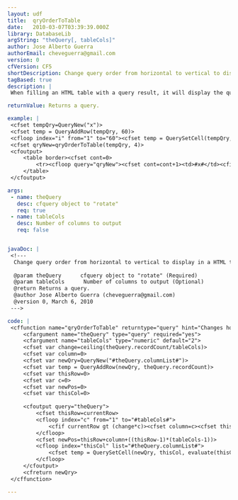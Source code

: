 ```yaml
---
layout: udf
title:  qryOrderToTable
date:   2010-03-07T03:39:39.000Z
library: DatabaseLib
argString: "theQuery[, tableCols]"
author: Jose Alberto Guerra
authorEmail: cheveguerra@gmail.com
version: 0
cfVersion: CF5
shortDescription: Change query order from horizontal to vertical to display in a HTML table
tagBased: true
description: |
 When filling an HTML table with a query result, it will display the query horizontally (cell, cell, next_row, cell cell ...), this UDF will change the order of the query to display vertically (row, row, row, next_column, row, row ...)

returnValue: Returns a query.

example: |
 <cfset tempQry=QueryNew("x")>
 <cfset temp = QueryAddRow(tempQry, 60)>
 <cfloop index="i" from="1" to="60"><cfset temp = QuerySetCell(tempQry, "x", i, i)></cfloop>
 <cfset qryNew=qryOrderToTable(tempQry, 4)>
 <cfoutput>
     <table border><cfset cont=0>
         <tr><cfloop query="qryNew"><cfset cont=cont+1><td>#x#</td><cfif cont eq 4></tr><tr><cfset cont=0></cfif></cfloop></tr>
     </table>
 </cfoutput>

args:
 - name: theQuery
   desc: cfquery object to "rotate"
   req: true
 - name: tableCols
   desc: Number of columns to output
   req: false


javaDoc: |
 <!---
  Change query order from horizontal to vertical to display in a HTML table
  
  @param theQuery      cfquery object to "rotate" (Required)
  @param tableCols      Number of columns to output (Optional)
  @return Returns a query. 
  @author Jose Alberto Guerra (cheveguerra@gmail.com) 
  @version 0, March 6, 2010 
 --->

code: |
 <cffunction name="qryOrderToTable" returntype="query" hint="Changes horizontal order to vertical in a query to display in a HTML table" output="no">
     <cfargument name="theQuery" type="query" required="yes">
     <cfargument name="tableCols" type="numeric" default="2">
     <cfset var change=ceiling(theQuery.recordCount/tableCols)>
     <cfset var column=0>
     <cfset var newQry=QueryNew("#theQuery.columnList#")>
     <cfset var temp = QueryAddRow(newQry, theQuery.recordCount)>
     <cfset var thisRow=0>
     <cfset var c=0>
     <cfset var newPos=0>
     <cfset var thisCol=0>
 
     <cfoutput query="theQuery">
         <cfset thisRow=currentRow>
         <cfloop index="c" from="1" to="#tableCols#">
             <cfif currentRow gt (change*c)><cfset column=c><cfset thisRow=currentRow-(change*c)></cfif>
         </cfloop>
         <cfset newPos=thisRow+column+((thisRow-1)*(tableCols-1))>
         <cfloop index="thisCol" list="#theQuery.columnList#">
             <cfset temp = QuerySetCell(newQry, thisCol, evaluate(thisCol), newPos)>
         </cfloop>
     </cfoutput>
     <cfreturn newQry>
 </cffunction>

---
```


